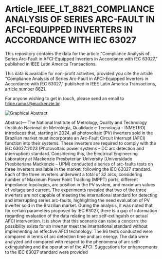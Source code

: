 # Article_IEEE_LT_8821_COMPLIANCE ANALYSIS OF SERIES ARC-FAULT IN AFCI-EQUIPPED INVERTERS IN ACCORDANCE WITH IEC 63027
This repository contains the data for the article "Compliance Analysis of Series Arc-Fault in AFCI-Equipped Inverters in Accordance with IEC 63027," published in IEEE Latin America Transactions.

This data is available for non-profit activities, provided you cite the article "Compliance Analysis of Series Arc-Fault in AFCI-Equipped Inverters in Accordance with IEC 63027," published in IEEE Latin America Transactions, article number 8821.

For anyone wishing to get in touch, please send an email to filipe.ramos@mackenzie.br

![Graphical Abstract](https://github.com/user-attachments/assets/be1a3f88-9ece-4875-bc91-dfeea95111c1)

Abstract— The National Institute of Metrology, Quality and Technology (Instituto Nacional de Metrologia, Qualidade e Tecnologia - INMETRO) introduces that, starting in 2024, all photovoltaic (PV) inverters sold in the Brazilian market must incorporate an Arc-Fault Circuit Interrupt (AFCI) function into their systems. These inverters are required to comply with the IEC 63027:2023 (Photovoltaic power systems – DC arc detection and interruption) standard. Considering this, the Electrical Engineering Laboratory at Mackenzie Presbyterian University (Universidade Presbiteriana Mackenzie – UPM) conducted a series of arc-faults tests on three inverters available in the market, following the IEC 63027 standard. Each of the three inverters underwent a total of 32 arcs, considering number of Maximum Power Point Tracking (MPPT) ports, different impedance topologies, arc position in the PV system, and maximum values of voltage and current. The experiments revealed that two of the three inverters are not capable of meeting the international standard for detecting and interrupting series arc-faults, highlighting the need evaluation of PV inverter sold in the Brazilian market. During the analysis, it was noted that for certain parameters proposed by IEC 63027, there is a gap of information regarding evaluation of the data relating to arc self-extinguish or actual AFCI intervention. It is show that this scenario can raise a concern: the possibility exists for an inverter meet the international standard without implementing an effective AFCI technology. The 96 tests conducted were compared in terms of arc detection time and arc energy. The data were analyzed and compared with respect to the phenomena of arc self-extinguishing and the operation of the AFCI. Suggestions for enhancements to the IEC 63027 standard were provided


